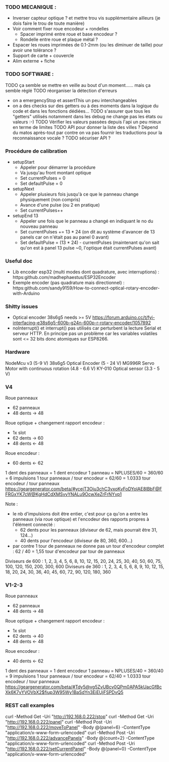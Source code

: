 ### TODO MECANIQUE :

- Inverser capteur optique ? et mettre trou vis supplémentaire ailleurs (je dois faire le trou de toute manière)
- Voir comment fixer roue encodeur + rondelles
  - Spacer imprimé entre roue et base encodeur ?
  - Rondelle entre roue et plaque métal ?
- Espacer les roues imprimées de 0.1-2mm (ou les diminuer de taille) pour avoir une tolérance ?
- Support de carte + couvercle
- Alim externe + fiche

 ### TODO SOFTWARE :
 TODO ça semble se mettre en veille au bout d'un moment...... mais ça semble réglé
 TODO réorganiser la détection d'erreurs
 - on a emergencyStop et assertThis un peu interchangeables
 - on a des checks sur des getters ou à des moments dans la logique du code et dans les fonctions dédiées...
 TODO s'assurer que tous les "getters" utilisés notamment dans les debug ne change pas les états ou valeurs :-)
 TODO Vérifier les valeurs passées depuis l'api un peu mieux en terme de limites
 TODO API pour donner la liste des villes ? Dépend du matos après-tout par contre on va pas fournir les traductions pour la reconnaissance vocale ?
 TODO sécuriser API ?


 ### Procédure de calibration
- setupStart
  - Appeler pour démarrer la procédure
  - Va jusqu'au front montant optique
  - Set currentPulses = 0
  - Set defaultPulse = 0
- setupNext
  - Appeler plusieurs fois jusqu'à ce que le panneau change physiquement (non compris)
  - Avance d'une pulse (ou 2 en pratique)
  - Set currentPulses++
- setupEnd 13
  - Appeler une fois que le panneau a changé en indiquant le no du nouveau panneau
  - Set currentPulses += 13 * 24 (on dit au système d'avancer de 13 panels car on n'était pas au panel 0 avant)
  - Set defaultPulse = (13 * 24) - currentPulses (maintenant qu'on sait qu'on est à panel 13 pulse ~0, l'optique était currentPulses avant)

### Useful doc
- Lib encoder esp32 (multi modes dont quadrature, avec interruptions) : https:github.com/madhephaestus/ESP32Encoder 
- Exemple encoder (pas quadrature mais directionnel) : https:github.com/sandy9159/How-to-connect-optical-rotary-encoder-with-Arduino

### Shitty issues 
- Optical encoder 38s6g5 needs >= 5V https://forum.arduino.cc/t/fyi-interfacing-e38s6g5-600b-g24n-600p-r-rotary-encoder/1057892
- noInterrupt() et interrupt() pas utilisés car perturbent la lecture Serial et serveur HTTP. En principe pas un problème car les variables volatiles sont <= 32 bits donc atomiques sur ESP8266.

### Hardware
NodeMcu v3 (5-9 V)
38s6g5 Optical Encoder (5 - 24 V)
MG996R Servo Motor with continuous rotation (4.8 - 6.6 V)
KY-010 Optical sensor (3.3 - 5 V)



### V4 
Roue panneaux
- 62 panneaux
- 48 dents -> 48

Roue optique + changement rapport encodeur : 
- 1x slot
- 62 dents -> 60
- 48 dents <- 48

Roue encodeur : 
- 60 dents <- 62

1 dent des panneaux = 1 dent encodeur
1 panneau = NPLUSES/60 = 360/60 = 6 impulsions
1 tour panneaux / tour encodeur = 62/60 = 1.0333 tour encodeur / tour panneaux
https://geargenerator.com/beta/#ycejT3Oju3chC3vxoKvFoDYolAE8lBbF@FFRGxYK7cW@KgHdCdXMSvvYNALu9OcwXeZrFrNYvp1


Note : 
- le nb d'impulsions doit être entier, c'est pour ça qu'on a entre les panneaux (via roue optique) et l'encodeur des rapports propres à l'élément connecté : 
  - 62 dents pour les panneaux (diviseur de 62, mais pourrait être 31, 124...)
  - 40 dents pour l'encodeur (diviseur de 80, 360, 600...)
- par contre 1 tour de panneaux ne donne pas un tour d'encodeur complet : 62 / 40 = 1,55 tour d'encodeur par tour de panneaux

Diviseurs de 600 : 1, 2, 3, 4, 5, 6, 8, 10, 12, 15, 20, 24, 25, 30, 40, 50, 60, 75, 100, 120, 150, 200, 300, 600
Diviseurs de 360 : 1, 2, 3, 4, 5, 6, 8, 9, 10, 12, 15, 18, 20, 24, 30, 36, 40, 45, 60, 72, 90, 120, 180, 360



### V1-2-3 
Roue panneaux
- 62 panneaux
- 48 dents -> 48

Roue optique + changement rapport encodeur : 
- 1x slot
- 62 dents -> 40
- 48 dents <- 48

Roue encodeur : 
- 40 dents <- 62

1 dent des panneaux = 1 dent encodeur
1 panneau = NPLUSES/40 = 360/40 = 9 impulsions
1 tour panneaux / tour encodeur = 62/40 = 1.0333 tour encodeur / tour panneaux
https://geargenerator.com/beta/#Tdy5@vg5ZvUBcv0QPm0APA5kUacGfBcXk6K7vYVOVbX2$fiup3W95Wy1BaSdYn3EiEUjFSPDvQ5



### REST call examples
curl -Method Get -Uri "http://192.168.0.222/stop"
curl -Method Get -Uri "http://192.168.0.222/panel"
curl -Method Post -Uri "http://192.168.0.222/moveToPanel" -Body @{panel=6} -ContentType "application/x-www-form-urlencoded"
curl -Method Post -Uri "http://192.168.0.222/advancePanels" -Body @{count=2} -ContentType "application/x-www-form-urlencoded"
curl -Method Post -Uri "http://192.168.0.222/setCurrentPanel" -Body @{panel=0} -ContentType "application/x-www-form-urlencoded"

